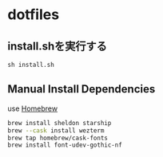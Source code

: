 # dotfiles

## install.shを実行する
```
sh install.sh
```

## Manual Install Dependencies
use [Homebrew](https://brew.sh/)
```bash
brew install sheldon starship
brew --cask install wezterm
brew tap homebrew/cask-fonts
brew install font-udev-gothic-nf
```
